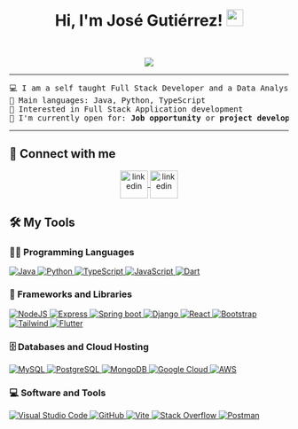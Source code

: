 <h1 align="center">
Hi, I'm José Gutiérrez!
	<a href="https://github.com/jgutierrezdev" target="_self">
		<img src="https://media.giphy.com/media/hvRJCLFzcasrR4ia7z/giphy.gif" width="30">
	</a>
</h1>
<br/>
<p align="center">
	<a href="https://github.com/jgutierrezdev">
		<img src="https://readme-typing-svg.herokuapp.com/?lines=Full+Stack+Web+Developer;Mobile+Developer;Freelancer;Data+Analyst;Always%20learning%20new%20things&center=true&width=380&height=45">
	</a>
</p>

<hr>

<pre>
💻 I am a self taught Full Stack Developer and a Data Analyst
🌟 Main languages: Java, Python, TypeScript
🚩 Interested in Full Stack Application development
🤔 I'm currently open for: <b>Job opportunity</b> or <b>project development</b>, this is <a href="https://jgutierrez.dev/resume" target="_blank">MY RESUME.</a>
</pre>
<hr>

## 🤝 Connect with me
<p align="center">
<a href="https://www.linkedin.com/in/jos%C3%A9-guti%C3%A9rrez-galleguillos-433345246/" target="blank">
    <img align="center" src="https://skillicons.dev/icons?i=linkedin" alt="linkedin" height="50" width="50" />
</a>

<a href="mailto:jgutierrezg@gmail.com" target="blank">
    <img align="center" src="https://skillicons.dev/icons?i=gmail" alt="linkedin" height="50" width="50" />
</a>

</p>

## 🛠️ My Tools

### 👨‍💻 Programming Languages

<p>
<a href="https://github.com/jgutierrezdev">
	<img alt="Java" src="https://skillicons.dev/icons?i=java">
</a>

<a href="https://github.com/jgutierrezdev">
	<img alt="Python" src="https://skillicons.dev/icons?i=python">
</a>
<a href="https://github.com/jgutierrezdev">
	<img alt="TypeScript" src="https://skillicons.dev/icons?i=ts">
</a>

<a href="https://github.com/jgutierrezdev">
	<img alt="JavaScript" src="https://skillicons.dev/icons?i=js">
</a>

<a href="https://github.com/jgutierrezdev">
	<img alt="Dart" src="https://skillicons.dev/icons?i=dart">
</a>

</p>

### 🧰 Frameworks and Libraries

<p>
<a href="https://github.com/jgutierrezdev">
	<img alt="NodeJS" src="https://skillicons.dev/icons?i=nodejs">
</a>

<a href="https://github.com/jgutierrezdev">
	<img alt="Express" src="https://skillicons.dev/icons?i=express">
</a>

<a href="https://github.com/jgutierrezdev">
	<img alt="Spring boot" src="https://skillicons.dev/icons?i=spring">
</a>

<a href="https://github.com/jgutierrezdev">
	<img alt="Django" src="https://skillicons.dev/icons?i=django">
</a>

<a href="https://github.com/jgutierrezdev">
	<img alt="React" src="https://skillicons.dev/icons?i=react">
</a>

<a href="https://github.com/jgutierrezdev">
	<img alt="Bootstrap" src="https://skillicons.dev/icons?i=bootstrap">
</a>

<a href="https://github.com/jgutierrezdev">
	<img alt="Tailwind" src="https://skillicons.dev/icons?i=tailwind">
</a>

<a href="https://github.com/jgutierrezdev">
	<img alt="Flutter" src="https://skillicons.dev/icons?i=flutter">
</a>

</p>

### 🗄️ Databases and Cloud Hosting
<p>
<a href="https://github.com/jgutierrezdev">
	<img alt="MySQL" src="https://skillicons.dev/icons?i=mysql">
</a>

<a href="https://github.com/jgutierrezdev">
	<img alt="PostgreSQL" src="https://skillicons.dev/icons?i=postgres">
</a>

<a href="https://github.com/jgutierrezdev">
	<img alt="MongoDB" src="https://skillicons.dev/icons?i=mongo">
</a>

<a href="https://github.com/jgutierrezdev">
	<img alt="Google Cloud" src="https://skillicons.dev/icons?i=googlecloud">
</a>
<a href="https://github.com/jgutierrezdev">
	<img alt="AWS" src="https://skillicons.dev/icons?i=aws">
</a>
</p>

### 💻 Software and Tools

<p>
<a href="https://github.com/jgutierrezdev">
	<img alt="Visual Studio Code" src="https://skillicons.dev/icons?i=vscode">
</a>

<a href="https://github.com/jgutierrezdev">
	<img alt="GitHub" src="https://skillicons.dev/icons?i=github">
</a>

<a href="https://github.com/jgutierrezdev">
	<img alt="Vite" src="https://skillicons.dev/icons?i=vite">
</a>

<a href="https://github.com/jgutierrezdev">
	<img alt="Stack Overflow" src="https://skillicons.dev/icons?i=stackoverflow">
</a>

<a href="https://github.com/jgutierrezdev">
	<img alt="Postman" src="https://skillicons.dev/icons?i=postman">
</a>

</p>
</br>
